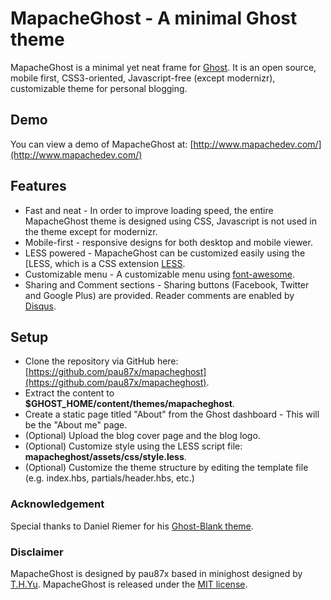 # MapacheGhost - A minimal Ghost theme

MapacheGhost is a minimal yet neat frame for [Ghost](http://ghost.org/). It is an open source, mobile first, CSS3-oriented, Javascript-free (except modernizr), customizable theme for personal blogging.

## Demo
You can view a demo of MapacheGhost at: [http://www.mapachedev.com/](http://www.mapachedev.com/)

## Features
- Fast and neat - In order to improve loading speed, the entire MapacheGhost theme is designed using CSS, Javascript is not used in the theme except for modernizr.
- Mobile-first -  responsive designs for both desktop and mobile viewer.
- LESS powered - MapacheGhost can be customized easily using the [LESS, which is a CSS extension [LESS](http://lesscss.org/).
- Customizable menu - A customizable menu using [font-awesome](http://fortawesome.github.io/Font-Awesome/).
- Sharing and Comment sections - Sharing buttons (Facebook, Twitter and Google Plus) are provided. Reader comments are enabled by [Disqus](http://www.disqus.com/).

## Setup 
- Clone the repository via GitHub here: [https://github.com/pau87x/mapacheghost](https://github.com/pau87x/mapacheghost).
- Extract the content to **$GHOST_HOME/content/themes/mapacheghost**.
- Create a static page titled "About" from the Ghost dashboard - This will be the "About me" page.
- (Optional) Upload the blog cover page and the blog logo.
- (Optional) Customize style using the LESS script file: **mapacheghost/assets/css/style.less**.
- (Optional) Customize the theme structure by editing the template file (e.g. index.hbs, partials/header.hbs, etc.)

### Acknowledgement
Special thanks to Daniel Riemer for his [Ghost-Blank theme](https://github.com/zitrusfrisch/Ghost-Blank).

### Disclaimer
MapacheGhost is designed by pau87x based in minighost designed by [T.H.Yu](http://www.thyu.org/). 
MapacheGhost is released under the [MIT license](http://opensource.org/licenses/MIT).
